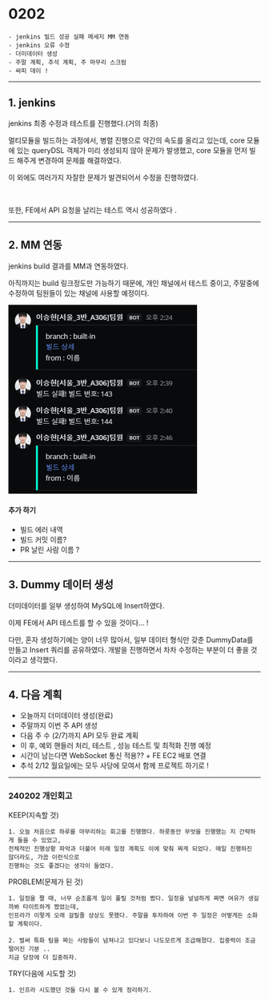 # 0202

```text
- jenkins 빌드 성공 실패 메세지 MM 연동
- jenkins 오류 수정
- 더미데이터 생성
- 주말 계획, 추석 계획, 주 마무리 스크럼
- 싸피 데이 !

```

---

## 1. jenkins

jenkins 최종 수정과 테스트를 진행했다.(거의 최종)

멀티모듈을 빌드하는 과정에서, 병렬 진행으로 약간의 속도를 올리고 있는데,
core 모듈에 있는 queryDSL 객체가 미리 생성되지 않아 문제가 발생했고,
core 모듈을 먼저 빌드 해주게 변경하여 문제를 해결하였다.

이 외에도 여러가지 자잘한 문제가 발견되어서 수정을 진행하였다.


<br>


또한, FE에서 API 요청을 날리는 테스트 역시 성공하였다 .



---
## 2. MM 연동

jenkins build 결과를 MM과 연동하였다.

아직까지는 build 링크정도만 가능하기 때문에, 개인 채널에서 테스트 중이고,
주말중에 수정하여 팀원들이 있는 채널에 사용할 예정이다.


![img.png](img.png)


#### 추가 하기
- 빌드 에러 내역
- 빌드 커밋 이름?
- PR 날린 사람 이름 ? 


---
## 3. Dummy 데이터 생성

더미데이터를 일부 생성하여 MySQL에 Insert하였다.

이제 FE에서 API 테스트를 할 수 있을 것이다... ! 

다만, 혼자 생성하기에는 양이 너무 많아서, 일부 데이터 형식만 갖춘 DummyData를 만들고 Insert 쿼리를 공유하였다.
개발을 진행하면서 차차 수정하는 부분이 더 좋을 것이라고 생각했다.

---

## 4. 다음 계획

- 오늘까지 더미데이터 생성(완료)
- 주말까지 이번 주 API 생성
- 다음 주 수 (2/7)까지 API 모두 완료 계획
- 이 후, 예외 핸들러 처리, 테스트 , 성능 테스트 및 최적화 진행 예정
- 시간이 남는다면 WebSocket 통신 적용?? + FE EC2 배포 연결
- 추석 2/12 월요일에는 모두 사당에 모여서 함께 프로젝트 하기로 !



---


### 240202 개인회고

KEEP(지속할 것)
```
1. 오늘 처음으로 하루를 마무리하는 회고를 진행했다. 하룻동안 무엇을 진행했는 지 간략하게 들을 수 있었고,
전체적인 진행상황 파악과 더불어 미래 일정 계획도 이에 맞춰 짜게 되었다. 매일 진행하진 않더라도, 가끔 이런식으로
진행하는 것도 좋겠다는 생각이 들었다.
```


PROBLEM(문제가 된 것)
```
1. 일정을 짤 때, 너무 순조롭게 일이 풀릴 것처럼 짰다. 일정을 널널하게 짜면 여유가 생길까봐 타이트하게 짰었는데,
인프라가 이렇게 오래 걸릴줄 상상도 못했다. 주말을 투자하여 이번 주 일정은 어떻게든 소화할 계획이다.

2. 벌써 특화 팀을 짜는 사람들이 넘쳐나고 있다보니 나도모르게 조급해졌다. 집중력이 조금 떨어진 기분 ..
지금 당장에 더 집중하자.
```


TRY(다음에 시도할 것)
```
1. 인프라 시도했던 것들 다시 볼 수 있게 정리하기. 
```